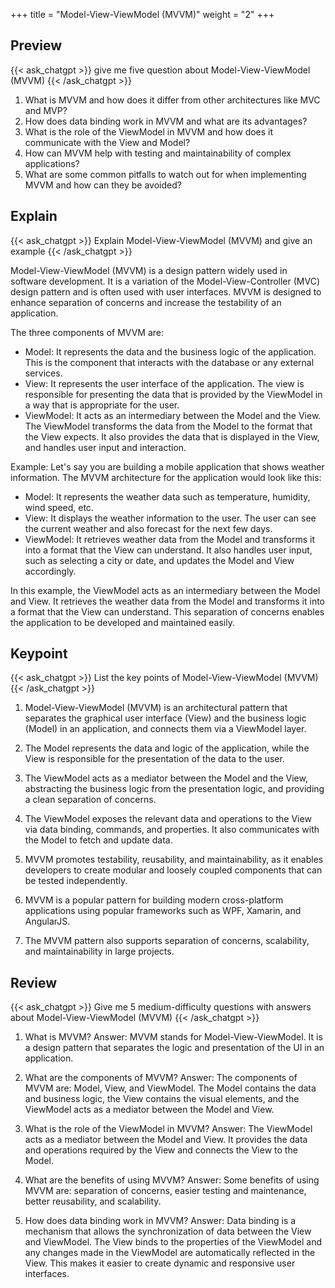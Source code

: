 +++
title = "Model-View-ViewModel (MVVM)"
weight = "2"
+++
## Preview
{{< ask_chatgpt >}}
give me five question about Model-View-ViewModel (MVVM)
{{< /ask_chatgpt >}}



1. What is MVVM and how does it differ from other architectures like MVC and MVP? 
2. How does data binding work in MVVM and what are its advantages? 
3. What is the role of the ViewModel in MVVM and how does it communicate with the View and Model? 
4. How can MVVM help with testing and maintainability of complex applications? 
5. What are some common pitfalls to watch out for when implementing MVVM and how can they be avoided?   

## Explain
{{< ask_chatgpt >}}
Explain Model-View-ViewModel (MVVM) and give an example
{{< /ask_chatgpt >}}



Model-View-ViewModel (MVVM) is a design pattern widely used in software development. It is a variation of the Model-View-Controller (MVC) design pattern and is often used with user interfaces. MVVM is designed to enhance separation of concerns and increase the testability of an application.

The three components of MVVM are:
- Model: It represents the data and the business logic of the application. This is the component that interacts with the database or any external services.
- View: It represents the user interface of the application. The view is responsible for presenting the data that is provided by the ViewModel in a way that is appropriate for the user.
- ViewModel: It acts as an intermediary between the Model and the View. The ViewModel transforms the data from the Model to the format that the View expects. It also provides the data that is displayed in the View, and handles user input and interaction.

Example:
Let's say you are building a mobile application that shows weather information. The MVVM architecture for the application would look like this:
- Model: It represents the weather data such as temperature, humidity, wind speed, etc. 
- View: It displays the weather information to the user. The user can see the current weather and also forecast for the next few days.
- ViewModel: It retrieves weather data from the Model and transforms it into a format that the View can understand. It also handles user input, such as selecting a city or date, and updates the Model and View accordingly.

In this example, the ViewModel acts as an intermediary between the Model and View. It retrieves the weather data from the Model and transforms it into a format that the View can understand. This separation of concerns enables the application to be developed and maintained easily.   

## Keypoint
{{< ask_chatgpt >}}
List the key points of Model-View-ViewModel (MVVM)
{{< /ask_chatgpt >}}



1. Model-View-ViewModel (MVVM) is an architectural pattern that separates the graphical user interface (View) and the business logic (Model) in an application, and connects them via a ViewModel layer.

2. The Model represents the data and logic of the application, while the View is responsible for the presentation of the data to the user.

3. The ViewModel acts as a mediator between the Model and the View, abstracting the business logic from the presentation logic, and providing a clean separation of concerns.

4. The ViewModel exposes the relevant data and operations to the View via data binding, commands, and properties. It also communicates with the Model to fetch and update data.

5. MVVM promotes testability, reusability, and maintainability, as it enables developers to create modular and loosely coupled components that can be tested independently.

6. MVVM is a popular pattern for building modern cross-platform applications using popular frameworks such as WPF, Xamarin, and AngularJS. 

7. The MVVM pattern also supports separation of concerns, scalability, and maintainability in large projects.   

## Review
{{< ask_chatgpt >}}
Give me 5 medium-difficulty questions with answers about Model-View-ViewModel (MVVM)
{{< /ask_chatgpt >}}



1) What is MVVM?
Answer: MVVM stands for Model-View-ViewModel. It is a design pattern that separates the logic and presentation of the UI in an application.

2) What are the components of MVVM?
Answer: The components of MVVM are: Model, View, and ViewModel. The Model contains the data and business logic, the View contains the visual elements, and the ViewModel acts as a mediator between the Model and View.

3) What is the role of the ViewModel in MVVM?
Answer: The ViewModel acts as a mediator between the Model and View. It provides the data and operations required by the View and connects the View to the Model.

4) What are the benefits of using MVVM?
Answer: Some benefits of using MVVM are: separation of concerns, easier testing and maintenance, better reusability, and scalability.

5) How does data binding work in MVVM?
Answer: Data binding is a mechanism that allows the synchronization of data between the View and ViewModel. The View binds to the properties of the ViewModel and any changes made in the ViewModel are automatically reflected in the View. This makes it easier to create dynamic and responsive user interfaces.   

